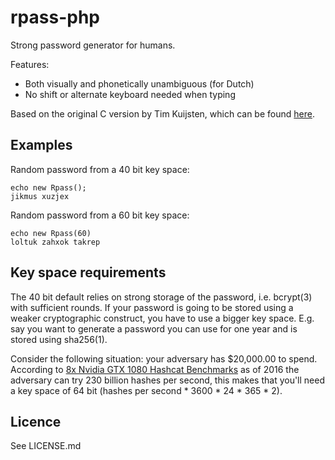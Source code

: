 # rpass-php

Strong password generator for humans.

Features:
* Both visually and phonetically unambiguous (for Dutch)
* No shift or alternate keyboard needed when typing

Based on the original C version by Tim Kuijsten, which can be found [here](https://github.com/timkuijsten/rpass).

## Examples
Random password from a 40 bit key space:
```
echo new Rpass();
jikmus xuzjex
```

Random password from a 60 bit key space:
```
echo new Rpass(60)
loltuk zahxok takrep
```

## Key space requirements
The 40 bit default relies on strong storage of the password, i.e. bcrypt(3) with 
sufficient rounds. If your password is going to be stored using a weaker
cryptographic construct, you have to use a bigger key space. E.g. say you want
to generate a password you can use for one year and is stored using sha256(1).

Consider the following situation: your adversary has $20,000.00 to spend. According
to [8x Nvidia GTX 1080 Hashcat Benchmarks] as of 2016 the adversary can try 230 billion 
hashes per second, this makes that you'll need a key space of 64 bit (hashes per second *
3600 * 24 * 365 * 2).

## Licence

See LICENSE.md


[8x Nvidia GTX 1080 Hashcat Benchmarks]: https://gist.github.com/epixoip/a83d38f412b4737e99bbef804a270c40
